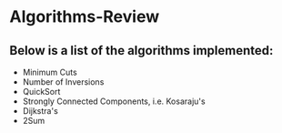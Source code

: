 # Algorithms-Review

<h2>Below is a list of the algorithms implemented:</h2>
<ul>
  <li>Minimum Cuts</li>
  <li>Number of Inversions</li>
  <li>QuickSort</li>
  <li>Strongly Connected Components, i.e. Kosaraju's</li>
  <li>Dijkstra's</li>
  <li>2Sum</li>
</ul>
  
